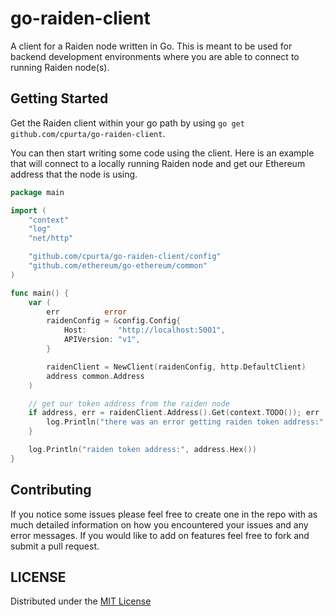 # go-raiden-client

A client for a Raiden node written in Go. This is meant to be used for backend
development environments where you are able to connect to running Raiden node(s).

## Getting Started

Get the Raiden client within your go path by using `go get github.com/cpurta/go-raiden-client`.

You can then start writing some code using the client. Here is an example that will
connect to a locally running Raiden node and get our Ethereum address that the node
is using.

```go
package main

import (
	"context"
	"log"
	"net/http"

	"github.com/cpurta/go-raiden-client/config"
	"github.com/ethereum/go-ethereum/common"
)

func main() {
	var (
		err          error
		raidenConfig = &config.Config{
			Host:       "http://localhost:5001",
			APIVersion: "v1",
		}

		raidenClient = NewClient(raidenConfig, http.DefaultClient)
		address common.Address
	)

	// get our token address from the raiden node
	if address, err = raidenClient.Address().Get(context.TODO()); err != nil {
		log.Println("there was an error getting raiden token address:", err.Error())
	}

	log.Println("raiden token address:", address.Hex())
}
```

## Contributing

If you notice some issues please feel free to create one in the repo with as much
detailed information on how you encountered your issues and any error messages. If
you would like to add on features feel free to fork and submit a pull request.

## LICENSE

Distributed under the [MIT License](./LICENSE)
